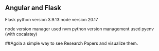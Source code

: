 ## Angular and Flask

Flask python version 3.9.13 
node version 20.17

node version manager used nvm
python version management used pyenv (with cocalatey)

##Agola a simple way to see Research Papers and visualize them.
